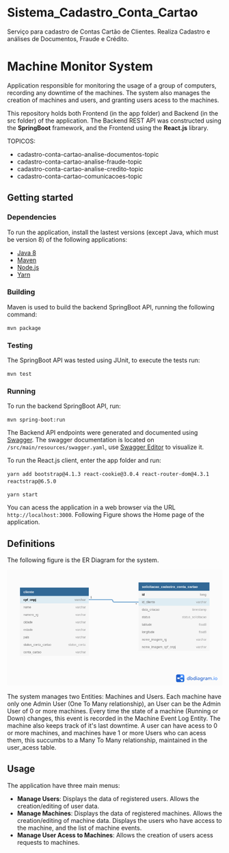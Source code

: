 # Sistema_Cadastro_Conta_Cartao
Serviço para cadastro de Contas Cartão de Clientes. Realiza Cadastro e análises de Documentos, Fraude e Crédito.

# Machine Monitor System

Application responsible for monitoring the usage of a group of computers, recording any downtime of the machines.
The system also manages the creation of machines and users, and granting users acess to the machines.

This repository holds both Frontend (in the app folder) and Backend (in the src folder) of the application. The Backend
REST API was constructed using the **SpringBoot** framework, and the Frontend using the **React.js** library.  

TOPICOS: 
 - cadastro-conta-cartao-analise-documentos-topic
 - cadastro-conta-cartao-analise-fraude-topic
 - cadastro-conta-cartao-analise-credito-topic
 - cadastro-conta-cartao-comunicacoes-topic

## Getting started

### Dependencies

To run the application, install the lastest versions (except Java, which must be version 8) 
of the following applications:

- [Java 8](https://www.java.com/pt_BR/download/)
- [Maven](https://maven.apache.org/)
- [Node.js](https://nodejs.org/en/)
- [Yarn](https://yarnpkg.com/)

### Building

Maven is used to build the backend SpringBoot API, running the following command:

`mvn package`

### Testing 

The SpringBoot API was tested using JUnit, to execute the tests run:

`mvn test`

### Running 

To run the backend SpringBoot API, run:

`mvn spring-boot:run`

The Backend API endpoints were generated and documented using [Swagger](https://swagger.io/). The swagger documentation
is located on `/src/main/resources/swagger.yaml`, use [Swagger Editor](https://editor.swagger.io/) to visualize it.

To run the React.js client, enter the app folder and run:

`yarn add bootstrap@4.1.3 react-cookie@3.0.4 react-router-dom@4.3.1 reactstrap@6.5.0`

`yarn start`

You can acess the application in a web browser via the URL `http://localhost:3000`. Following Figure shows the Home 
page of the application. 


## Definitions

The following figure is the ER Diagram for the system.

![alt text](./img/ER_Diagram.png "ER-Diagram")

The system manages two Entities: Machines and Users. Each machine have only one Admin User (One To Many relationship),
an User can be the Admin User of 0 or more machines. Every time the state of a machine (Running or Down) changes, this
event is recorded in the Machine Event Log Entity. The machine also keeps track of it's last downtime. A user can 
have acess to 0 or more machines, and machines have 1 or more Users who can acess them, this succumbs to a Many To Many 
relationship, maintained in the user_acess table.


## Usage

The application have three main menus:

- **Manage Users**: Displays the data of registered users. Allows the creation/editing of user data.
- **Manage Machines**: Displays the data of registered machines. Allows the creation/editing of machine data. Displays 
the users who have access to the machine, and the list of machine events.
- **Manage User Acess to Machines**: Allows the creation of users acess requests to machines.
